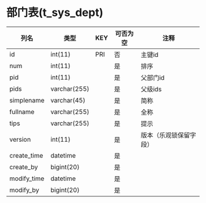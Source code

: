 # 部门表(t_sys_dept)
| 列名   | 类型   | KEY  | 可否为空 | 注释   |
| ---- | ---- | ---- | ---- | ---- |
|id|int(11)|PRI|否|主键id|
|num|int(11)||是|排序|
|pid|int(11)||是|父部门id|
|pids|varchar(255)||是|父级ids|
|simplename|varchar(45)||是|简称|
|fullname|varchar(255)||是|全称|
|tips|varchar(255)||是|提示|
|version|int(11)||是|版本（乐观锁保留字段）|
|create_time|datetime||是||
|create_by|bigint(20)||是||
|modify_time|datetime||是||
|modify_by|bigint(20)||是||
